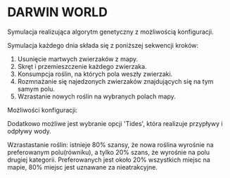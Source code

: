 # DARWIN WORLD
Symulacja realizująca algorytm genetyczny z możliwością konfiguracji.

Symulacja każdego dnia składa się z poniższej sekwencji kroków:
1. Usunięcie martwych zwierzaków z mapy.
2. Skręt i przemieszczenie każdego zwierzaka.
3. Konsumpcja roślin, na których pola weszły zwierzaki.
4. Rozmnażanie się najedzonych zwierzaków znajdujących się na tym samym polu.
5. Wzrastanie nowych roślin na wybranych polach mapy.

Możliwości konfiguracji:


Dodatkowo możliwe jest wybranie opcji 'Tides', która realizuje przypływy i odpływy wody.

Wzrastastanie roślin: istnieje 80% szansy, że nowa roślina wyrośnie na preferowanym polu(równiku), a tylko 20% szans, że wyrośnie na polu drugiej kategorii. Preferowanych jest około 20% wszystkich miejsc na mapie, 80% miejsc jest uznawane za nieatrakcyjne.

